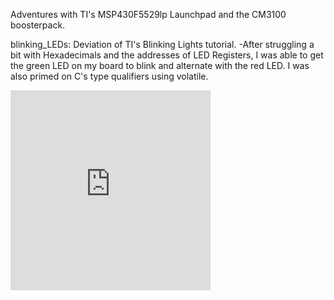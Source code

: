 Adventures with TI's MSP430F5529lp Launchpad and the CM3100 boosterpack.

blinking_LEDs: Deviation of TI's Blinking Lights tutorial. 
-After struggling a bit with Hexadecimals and the addresses of LED Registers, I was able to get the green LED on my board to blink and alternate with the red LED. I was also primed on C's type qualifiers using volatile.

<iframe class="vine-embed" src="https://vine.co/v/O5U6Hu21tVz/embed/simple" width="320" height="320" frameborder="0"></iframe><script async src="//platform.vine.co/static/scripts/embed.js" charset="utf-8"></script>
